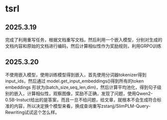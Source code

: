# tsrl
## 2025.3.19
完成了利用重写任务，根据文档重写文档，然后利用一个嵌入模型，分别对生成的文档内容和原始的文档进行编码，然后计算相似性作为奖励规则，利用GRPO训练
## 2025.3.20
不使用嵌入模型，使用训练模型得到嵌入，首先使用分词器tokenizer得到input_ids，然后通过 model.get_input_embeddings()得到所有的token embeddings 形状为(batch_size,seq_len,dim)，然后计算平均池化，得到句子级别的嵌入，计算相似性，观察图像，奖励不正确，发现了问题，使用Qwen2-0.5B-Instuct给出的是答案，而且一旦不给问题，给文章，就根本不会生成符合标准的内容，所以决定换个模型来看，换成查询重写zstanjj/SlimPLM-Query-Rewriting试试这个怎么样。
